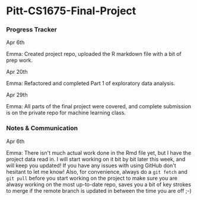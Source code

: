 # Pitt-CS1675-Final-Project

### Progress Tracker

Apr 6th

Emma: Created project repo, uploaded the R markdown file with a bit of prep work.

Apr 20th

Emma: Refactored and completed Part 1 of exploratory data analysis.

Apr 29th

Emma: All parts of the final project were covered, and complete submission is on the private repo for machine learning class.

### Notes & Communication

Apr 6th

Emma: There isn't much actual work done in the Rmd file yet, but I have the project data read in. I will start working on it bit by bit later this week, and will keep you updated! If you have any issues with using GitHub don't hesitant to let me know! Also, for convenience, always do a `git fetch` and `git pull` before you start working on the project to make sure you are alwasy working on the most up-to-date repo, saves you a bit of key strokes to merge if the remote branch is updated in between the time you are off ;-)
